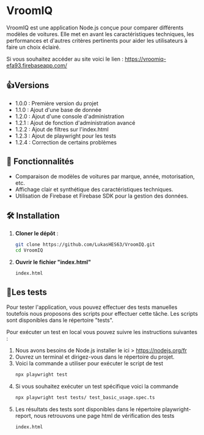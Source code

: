 # VroomIQ

VroomIQ est une application Node.js conçue pour comparer différents modèles de voitures. Elle met en avant les caractéristiques techniques, les performances et d'autres critères pertinents pour aider les utilisateurs à faire un choix éclairé.

Si vous souhaitez accéder au site voici le lien : https://vroomiq-efa93.firebaseapp.com/

## 👍Versions

- 1.0.0 : Première version du projet
- 1.1.0 : Ajout d'une base de donnée
- 1.2.0 : Ajout d'une console d'administration
- 1.2.1 : Ajout de fonction d'administration avancé
- 1.2.2 : Ajout de filtres sur l'index.html
- 1.2.3 : Ajout de playwright pour les tests
- 1.2.4 : Correction de certains problèmes

## 🚀 Fonctionnalités
- Comparaison de modèles de voitures par marque, année, motorisation, etc.
- Affichage clair et synthétique des caractéristiques techniques.
- Utilisation de Firebase et Firebase SDK pour la gestion des données.

## 🛠️ Installation

1. **Cloner le dépôt** :
   ```bash
   git clone https://github.com/LukasHES63/VroomIQ.git
   cd VroomIQ
2. **Ouvrir le fichier "index.html"**
   ```bash
   index.html
   
## 🧪Les tests
Pour tester l'application, vous pouvez effectuer des tests manuelles toutefois nous proposons des scripts pour effectuer cette tâche. 
Les scripts sont disponibles dans le répertoire "tests".

Pour exécuter un test en local vous pouvez suivre les instructions suivantes :
1. Nous avons besoins de Node.js installer le ici > https://nodejs.org/fr
2. Ouvrez un terminal et dirigez-vous dans le répertoire du projet.
3. Voici la commande a utiliser pour exécuter le script de test
   ```bash
   npx playwright test
4. Si vous souhaitez exécuter un test spécifique voici la commande
   ```bash
   npx playwright test tests/ test_basic_usage.spec.ts
5. Les résultats des tests sont disponibles dans le répertoire playwright-report, nous retrouvons une page html de vérification des tests
   ```bash
   index.html



 
 


